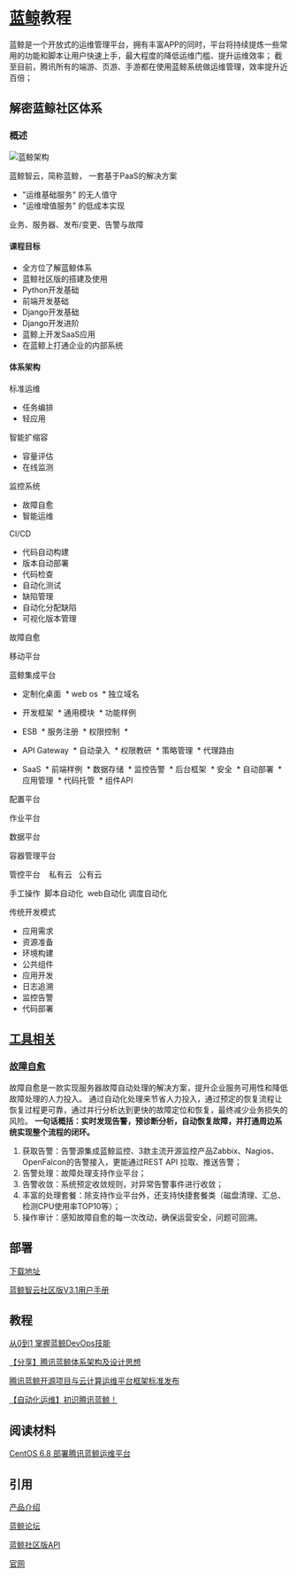 # [蓝鲸](http://bk.tencent.com)教程

蓝鲸是一个开放式的运维管理平台，拥有丰富APP的同时，平台将持续提炼一些常用的功能和脚本让用户快速上手，最大程度的降低运维门槛、提升运维效率；
截至目前，腾讯所有的端游、页游、手游都在使用蓝鲸系统做运维管理，效率提升近百倍；


## 解密蓝鲸社区体系


### 概述



![蓝鲸架构](http://bk.tencent.com/document/static/images/bk/bkIntroduction/allView.png)


蓝鲸智云，简称蓝鲸， 一套基于PaaS的解决方案
* "运维基础服务" 的无人值守
* "运维增值服务" 的低成本实现

业务、服务器、发布/变更、告警与故障

#### 课程目标

* 全方位了解蓝鲸体系
* 蓝鲸社区版的搭建及使用
* Python开发基础
* 前端开发基础
* Django开发基础
* Django开发进阶
* 蓝鲸上开发SaaS应用
* 在蓝鲸上打通企业的内部系统

#### 体系架构


标准运维
* 任务编排
* 轻应用

智能扩缩容

* 容量评估
* 在线监测

监控系统 
* 故障自愈
* 智能运维

CI/CD
* 代码自动构建
* 版本自动部署
* 代码检查
* 自动化测试
* 缺陷管理
* 自动化分配缺陷
* 可视化版本管理


故障自愈 

移动平台



蓝鲸集成平台

* 定制化桌面 
  * web os
  * 独立域名
* 开发框架
  * 通用模块
  * 功能样例 
* ESB 
  * 服务注册
  * 权限控制
  * 

* API Gateway
  * 自动录入
  * 权限教研
  * 策略管理
  * 代理路由

* SaaS
  * 前端样例
  * 数据存储
  * 监控告警
  * 后台框架
  * 安全
  * 自动部署
  * 应用管理
  * 代码托管
  * 组件API
   



配置平台 

作业平台 

数据平台 


容器管理平台


管控平台
    私有云   公有云


手工操作  脚本自动化  web自动化 调度自动化

传统开发模式
* 应用需求
* 资源准备
* 环境构建
* 公共组件
* 应用开发
* 日志追溯
* 监控告警
* 代码部署



## [工具相关](http://bk.tencent.com/s-mart/market)

### [**故障自愈**](http://bk.tencent.com/s-mart/application/110/detail)

故障自愈是一款实现服务器故障自动处理的解决方案，提升企业服务可用性和降低故障处理的人力投入。
通过自动化处理来节省人力投入，通过预定的恢复流程让恢复过程更可靠，通过并行分析达到更快的故障定位和恢复，最终减少业务损失的风险。
**一句话概括：实时发现告警，预诊断分析，自动恢复故障，并打通周边系统实现整个流程的闭环。**

1. 获取告警：告警源集成蓝鲸监控、3款主流开源监控产品Zabbix、Nagios、OpenFalcon的告警接入，更能通过REST API 拉取、推送告警；
2. 告警处理：故障处理支持作业平台；
3. 告警收敛：系统预定收敛规则，对异常告警事件进行收敛；
4. 丰富的处理套餐：除支持作业平台外，还支持快捷套餐类（磁盘清理、汇总、检测CPU使用率TOP10等）；
5. 操作审计：感知故障自愈的每一次改动，确保运营安全，问题可回溯。



## 部署

[下载地址](http://bk.tencent.com/download/)

[蓝鲸智云社区版V3.1用户手册](http://bbs.bk.tencent.com/forum.php?mod=viewthread&tid=505&extra=page%3D1)




## 教程

[从0到1 掌握蓝鲸DevOps技能](https://ke.qq.com/course/187459#tuin=218e4713)


[【分享】腾讯蓝鲸体系架构及设计思想](http://blog.csdn.net/liuxinsysu/article/details/51251587)

[腾讯蓝鲸开源项目与云计算运维平台框架标准发布](http://www.yunweipai.com/archives/24205.html)

[【自动化运维】初识腾讯蓝鲸！](http://blog.csdn.net/liuxinsysu/article/details/51247753)



## 阅读材料

[CentOS 6.8 部署腾讯蓝鲸运维平台](http://www.linuxprobe.com/centos6-8-deploy-blueking-platform.html)


## 引用

[产品介绍](http://bk.tencent.com/document/bkprod/000110.html)

[蓝鲸论坛](http://bbs.bk.tencent.com/forum.php)

[蓝鲸社区版API](http://bk.tencent.com/document/bkapi)

[官网](http://bk.tencent.com)



